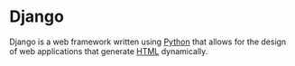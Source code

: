 # Django



Django is a web framework written using [Python](/page/Python) that allows for the design of web applications that generate [HTML](/page/HTML) dynamically.

